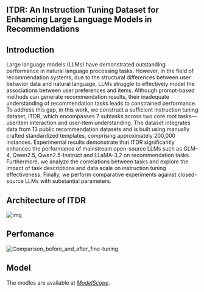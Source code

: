 ## ITDR: An Instruction Tuning Dataset for Enhancing Large Language Models in Recommendations

## Introduction

Large language models (LLMs) have demonstrated outstanding performance in natural language processing tasks. However, in the field of recommendation systems, due to the structural differences between user behavior data and natural language, LLMs struggle to effectively model the associations between user preferences and items. Although prompt-based methods can generate recommendation results, their inadequate     understanding of recommendation tasks leads to constrained performance. To address this gap, in this work, we construct a sufficient instruction tuning dataset, ITDR, which encompasses 7 subtasks across two core root tasks—useritem interaction and user-item understanding. The dataset integrates data from 13 public recommendation datasets and is built using manually crafted standardized templates, comprising approximately 200,000 instances. Experimental results demonstrate that ITDR significantly enhances the performance of mainstream open-source LLMs such as GLM-4, Qwen2.5, Qwen2.5-Instruct and LLaMA-3.2 on recommendation tasks. Furthermore, we analyze the correlations between tasks and explore the impact of task descriptions and data scale on instruction tuning effectiveness. Finally, we perform comparative experiments against closed-source LLMs with substantial parameters.

## Architecture of ITDR

![img](file:///F:/研究生/AAAI/绘图/数据规模桑吉_旭日图/academic_sankey.png)

## Perfomance

![Comparison_before_and_after_fine-tuning](F:\研究生\AAAI\绘图\微调前后指标对比\Comparison_before_and_after_fine-tuning.png)

## Model

The modles are available at [*ModelScope*](https://www.modelscope.cn/profile/lzkhhh). 

